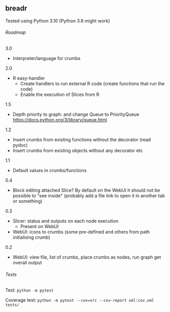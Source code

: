 ## breadr

Tested using Python 3.10 (Python 3.8 might work)

###### Roadmap

3.0

- Interpreter/language for crumbs

2.0

- R easy-handler
  - Create handlers to run external R code (create functions that run the code)
  - Enable the execution of Slices from R

1.5

- Depth priority to graph: and change Queue to PriorityQueue https://docs.python.org/3/library/queue.html

1.2

- Insert crumbs from existing functions without the decorator (read pydoc)
- Insert crumbs from existing objects without any decorator etc

1.1

- Default values in crumbs/functions

0.4

- Block editing attached Slice? By default on the WebUI it should not be possible to "see inside" (probably add a file link to open it in another tab or something)

0.3

- Slicer: status and outputs on each node execution
  - Present on WebUI
- WebUI: icons to crumbs (some pre-defined and others from path initialising crumb)

0.2

- WebUI: view file, list of crumbs, place crumbs as nodes, run graph get overall output

###### Tests

Test: `python -m pytest`

Coverage test: `python -m pytest --cov=src --cov-report xml:cov.xml tests/`
